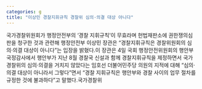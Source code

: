 ```yaml
---
categories: g
title: "이상민 경찰지휘규칙 경찰위 심의·의결 대상 아니다"
---
```

국가경찰위원회가 행정안전부의 ‘경찰 지휘규칙’이 무효라며 헌법재판소에 권한쟁의심판을 청구한 것과 관련해 행정안전부 이상민 장관은 “경찰지휘규칙은 경찰위원회의 심의·의결 대상이 아니다”는 입장을 밝혔다.이 장관은 4일 국회 행정안전위원회의 행안부 국정감사에서 행안부가 지난 8월 경찰국 신설과 함께 경찰지휘규칙을 제정하면서 국가경찰위의 심의·의결을 거치지 않았다는 임호선 더불어민주당 의원의 지적에 대해 “심의·의결 대상이 아니라서 그렇다”면서 “경찰 지휘규칙은 행안부와 경찰 사이의 업무 절차를 규정한 것에 불과하다”고 말했다.국가경찰위